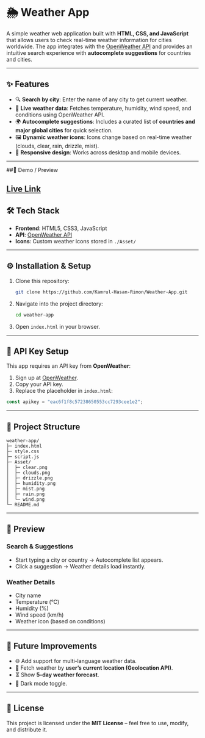 # 🌦️ Weather App

A simple weather web application built with **HTML, CSS, and JavaScript** that allows users to check real-time weather information for cities worldwide. The app integrates with the [OpenWeather API](https://openweathermap.org/api) and provides an intuitive search experience with **autocomplete suggestions** for countries and cities.

---

## ✨ Features

* 🔍 **Search by city**: Enter the name of any city to get current weather.
* 📡 **Live weather data**: Fetches temperature, humidity, wind speed, and conditions using OpenWeather API.
* 🌍 **Autocomplete suggestions**: Includes a curated list of **countries and major global cities** for quick selection.
* 🖼️ **Dynamic weather icons**: Icons change based on real-time weather (clouds, clear, rain, drizzle, mist).
* 📱 **Responsive design**: Works across desktop and mobile devices.

---

##🚀 Demo / Preview

[Live Link](https://clinquant-crepe-2d34bb.netlify.app/)
---

## 🛠️ Tech Stack

* **Frontend**: HTML5, CSS3, JavaScript
* **API**: [OpenWeather API](https://openweathermap.org/)
* **Icons**: Custom weather icons stored in `./Asset/`

---

## ⚙️ Installation & Setup

1. Clone this repository:

   ```bash
   git clone https://github.com/Kamrul-Hasan-Rimon/Weather-App.git
   ```
2. Navigate into the project directory:

   ```bash
   cd weather-app
   ```
3. Open `index.html` in your browser.

---

## 🔑 API Key Setup

This app requires an API key from **OpenWeather**:

1. Sign up at [OpenWeather](https://home.openweathermap.org/users/sign_up).
2. Copy your API key.
3. Replace the placeholder in `index.html`:

```javascript
const apikey = "eac6f1f8c57238650553cc7293cee1e2";
```

---

## 📂 Project Structure

```
weather-app/
├─ index.html
├─ style.css
├─ script.js     
├─ Asset/
│  ├─ clear.png
│  ├─ clouds.png
│  ├─ drizzle.png
│  ├─ humidity.png
│  ├─ mist.png
│  ├─ rain.png
│  └─ wind.png
└─ README.md

```

---

## 📸 Preview

### Search & Suggestions

* Start typing a city or country → Autocomplete list appears.
* Click a suggestion → Weather details load instantly.

### Weather Details

* City name
* Temperature (°C)
* Humidity (%)
* Wind speed (km/h)
* Weather icon (based on conditions)

---

## 🚧 Future Improvements

* 🌐 Add support for multi-language weather data.
* 📍 Fetch weather by **user’s current location (Geolocation API)**.
* ⏳ Show **5-day weather forecast**.
* 🎨 Dark mode toggle.

---

## 📜 License

This project is licensed under the **MIT License** – feel free to use, modify, and distribute it.
